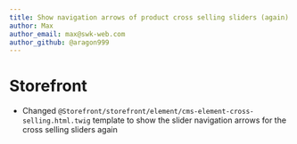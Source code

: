```yaml
---
title: Show navigation arrows of product cross selling sliders (again)
author: Max
author_email: max@swk-web.com
author_github: @aragon999
---
```

# Storefront
* Changed `@Storefront/storefront/element/cms-element-cross-selling.html.twig` template to show the slider navigation arrows for the cross selling sliders again
